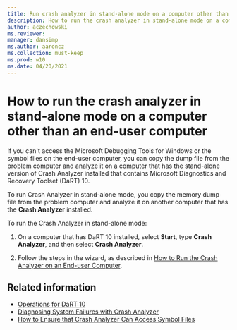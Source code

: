 ```yaml
---
title: Run crash analyzer in stand-alone mode on a computer other than an end-user computer
description: How to run the crash analyzer in stand-alone mode on a computer other than an end-user computer.
author: aczechowski
ms.reviewer: 
manager: dansimp
ms.author: aaroncz
ms.collection: must-keep
ms.prod: w10
ms.date: 04/20/2021
---
```


# How to run the crash analyzer in stand-alone mode on a computer other than an end-user computer

If you can't access the Microsoft Debugging Tools for Windows or the symbol files on the end-user computer, you can copy the dump file from the problem computer and analyze it on a computer that has the stand-alone version of Crash Analyzer installed that contains Microsoft Diagnostics and Recovery Toolset (DaRT) 10.

To run Crash Analyzer in stand-alone mode, you copy the memory dump file from the problem computer and analyze it on another computer that has the **Crash Analyzer** installed.

To run the Crash Analyzer in stand-alone mode:

1. On a computer that has DaRT 10 installed, select **Start**, type **Crash Analyzer**, and then select **Crash Analyzer**.

2. Follow the steps in the wizard, as described in [How to Run the Crash Analyzer on an End-user Computer](how-to-run-the-crash-analyzer-on-an-end-user-computer-dart-10.md).

## Related information

- [Operations for DaRT 10](operations-for-dart-10.md)
- [Diagnosing System Failures with Crash Analyzer](diagnosing-system-failures-with-crash-analyzer-dart-10.md)
- [How to Ensure that Crash Analyzer Can Access Symbol Files](how-to-ensure-that-crash-analyzer-can-access-symbol-files-dart-10.md)

